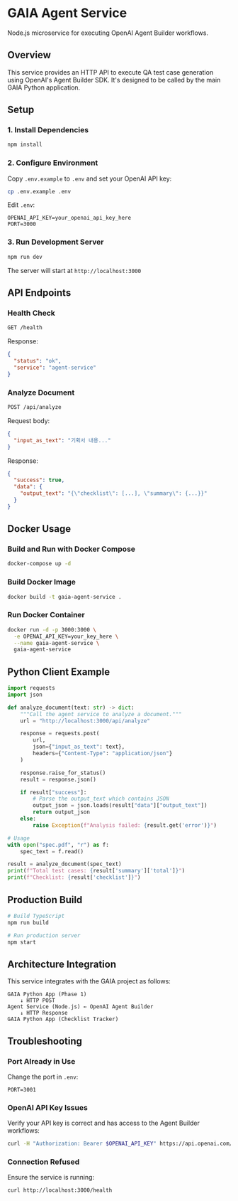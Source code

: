 # GAIA Agent Service

Node.js microservice for executing OpenAI Agent Builder workflows.

## Overview

This service provides an HTTP API to execute QA test case generation using OpenAI's Agent Builder SDK. It's designed to be called by the main GAIA Python application.

## Setup

### 1. Install Dependencies

```bash
npm install
```

### 2. Configure Environment

Copy `.env.example` to `.env` and set your OpenAI API key:

```bash
cp .env.example .env
```

Edit `.env`:
```
OPENAI_API_KEY=your_openai_api_key_here
PORT=3000
```

### 3. Run Development Server

```bash
npm run dev
```

The server will start at `http://localhost:3000`

## API Endpoints

### Health Check

```bash
GET /health
```

Response:
```json
{
  "status": "ok",
  "service": "agent-service"
}
```

### Analyze Document

```bash
POST /api/analyze
```

Request body:
```json
{
  "input_as_text": "기획서 내용..."
}
```

Response:
```json
{
  "success": true,
  "data": {
    "output_text": "{\"checklist\": [...], \"summary\": {...}}"
  }
}
```

## Docker Usage

### Build and Run with Docker Compose

```bash
docker-compose up -d
```

### Build Docker Image

```bash
docker build -t gaia-agent-service .
```

### Run Docker Container

```bash
docker run -d -p 3000:3000 \
  -e OPENAI_API_KEY=your_key_here \
  --name gaia-agent-service \
  gaia-agent-service
```

## Python Client Example

```python
import requests
import json

def analyze_document(text: str) -> dict:
    """Call the agent service to analyze a document."""
    url = "http://localhost:3000/api/analyze"

    response = requests.post(
        url,
        json={"input_as_text": text},
        headers={"Content-Type": "application/json"}
    )

    response.raise_for_status()
    result = response.json()

    if result["success"]:
        # Parse the output_text which contains JSON
        output_json = json.loads(result["data"]["output_text"])
        return output_json
    else:
        raise Exception(f"Analysis failed: {result.get('error')}")

# Usage
with open("spec.pdf", "r") as f:
    spec_text = f.read()

result = analyze_document(spec_text)
print(f"Total test cases: {result['summary']['total']}")
print(f"Checklist: {result['checklist']}")
```

## Production Build

```bash
# Build TypeScript
npm run build

# Run production server
npm start
```

## Architecture Integration

This service integrates with the GAIA project as follows:

```
GAIA Python App (Phase 1)
    ↓ HTTP POST
Agent Service (Node.js) ← OpenAI Agent Builder
    ↓ HTTP Response
GAIA Python App (Checklist Tracker)
```

## Troubleshooting

### Port Already in Use

Change the port in `.env`:
```
PORT=3001
```

### OpenAI API Key Issues

Verify your API key is correct and has access to the Agent Builder workflows:
```bash
curl -H "Authorization: Bearer $OPENAI_API_KEY" https://api.openai.com/v1/models
```

### Connection Refused

Ensure the service is running:
```bash
curl http://localhost:3000/health
```
